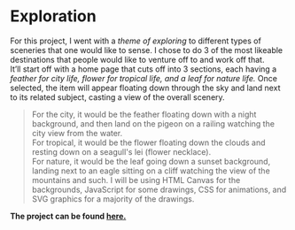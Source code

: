 # Exploration

For this project, I went with a _theme of exploring_ to different types of sceneries that one would like to sense. I chose to do 3 of the most likeable destinations that people would like to venture off to and work off that.  
It’ll start off with a home page that cuts off into 3 sections, each having a _feather for city life, flower for tropical life, and a leaf for nature life._ Once selected, the item will appear floating down through the sky and land next to its related subject, casting a view of the overall scenery.  
> For the city, it would be the feather floating down with a night background, and then land on the pigeon on a railing watching the city view from the water.  
> For tropical, it would be the flower floating down the clouds and resting down on a seagull's lei (flower necklace).  
> For nature, it would be the leaf going down a sunset background, landing next to an eagle sitting on a cliff watching the view of the mountains and such. I will be using HTML Canvas for the backgrounds, JavaScript for some drawings, CSS for animations, and SVG graphics for a majority of the drawings.  

**The project can be found [here.](http://i6.cims.nyu.edu/~ic923/drawing/Final-Project/exploration.html)**
